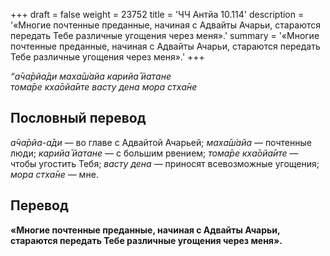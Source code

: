 +++
draft = false
weight = 23752
title = 'ЧЧ Антйа 10.114'
description = '«Многие почтенные преданные, начиная с Адвайты Ачарьи, стараются передать Тебе различные угощения через меня».'
summary = '«Многие почтенные преданные, начиная с Адвайты Ачарьи, стараются передать Тебе различные угощения через меня».'
+++

_“а̄ча̄рйа̄ди маха̄ш́айа карийа̄ йатане  
тома̄ре кха̄ойа̄ите васту дена мора стха̄не_

## Пословный перевод

_а̄ча̄рйа_\-_а̄ди_ — во главе с Адвайтой Ачарьей; _маха̄ш́айа_ — почтенные люди; _карийа̄_ _йатане_ — с большим рвением; _тома̄ре_ _кха̄ойа̄ите_ — чтобы угостить Тебя; _васту_ _дена_ — приносят всевозможные угощения; _мора_ _стха̄не_ — мне.

## Перевод

**«Многие почтенные преданные, начиная с Адвайты Ачарьи, стараются передать Тебе различные угощения через меня».**
